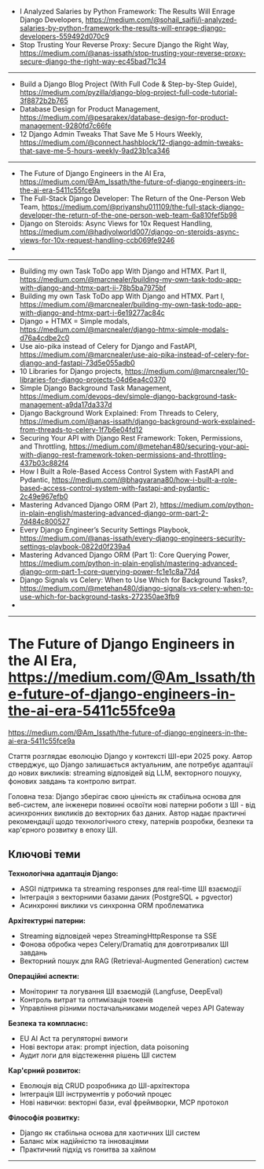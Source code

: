 



- I Analyzed Salaries by Python Framework: The Results Will Enrage Django Developers, https://medium.com/@sohail_saifii/i-analyzed-salaries-by-python-framework-the-results-will-enrage-django-developers-559492d070c9
- Stop Trusting Your Reverse Proxy: Secure Django the Right Way, https://medium.com/@anas-issath/stop-trusting-your-reverse-proxy-secure-django-the-right-way-ec45bad71c34

--------------------------------------------------------------------------------------------------------------------------------------

- Build a Django Blog Project (With Full Code & Step-by-Step Guide), https://medium.com/pyzilla/django-blog-project-full-code-tutorial-3f8872b2b765
- Database Design for Product Management, https://medium.com/@pesarakex/database-design-for-product-management-9280fd7c66fe
- 12 Django Admin Tweaks That Save Me 5 Hours Weekly, https://medium.com/@connect.hashblock/12-django-admin-tweaks-that-save-me-5-hours-weekly-9ad23b1ca346

-----------------------------------------------------------------------------------------------------------------------------------------

- The Future of Django Engineers in the AI Era, https://medium.com/@Am_Issath/the-future-of-django-engineers-in-the-ai-era-5411c55fce9a
- The Full-Stack Django Developer: The Return of the One-Person Web Team, https://medium.com/@priyanshu011109/the-full-stack-django-developer-the-return-of-the-one-person-web-team-6a810fef5b98
- Django on Steroids: Async Views for 10x Request Handling, https://medium.com/@hadiyolworld007/django-on-steroids-async-views-for-10x-request-handling-ccb069fe9246
- 

--------------------------------

- Building my own Task ToDo app With Django and HTMX. Part II, https://medium.com/@marcnealer/building-my-own-task-todo-app-with-django-and-htmx-part-ii-78b5ba7975bf
- Building my own Task ToDo app With Django and HTMX. Part I, https://medium.com/@marcnealer/building-my-own-task-todo-app-with-django-and-htmx-part-i-6e19277ac84c
- Django + HTMX = Simple modals, https://medium.com/@marcnealer/django-htmx-simple-modals-d76a4cdbe2c0
- Use aio-pika instead of Celery for Django and FastAPI, https://medium.com/@marcnealer/use-aio-pika-instead-of-celery-for-django-and-fastapi-73d5e055adb0
- 10 Libraries for Django projects, https://medium.com/@marcnealer/10-libraries-for-django-projects-04d6ea4c0370
- Simple Django Background Task Management, https://medium.com/devops-dev/simple-django-background-task-management-a9da17da337d
- Django Background Work Explained: From Threads to Celery, https://medium.com/@anas-issath/django-background-work-explained-from-threads-to-celery-1f7b6e04fd12
- Securing Your API with Django Rest Framework: Token, Permissions, and Throttling, https://medium.com/@metehan480/securing-your-api-with-django-rest-framework-token-permissions-and-throttling-437b03c882f4
- How I Built a Role-Based Access Control System with FastAPI and Pydantic, https://medium.com/@bhagyarana80/how-i-built-a-role-based-access-control-system-with-fastapi-and-pydantic-2c49e967efb0
- Mastering Advanced Django ORM (Part 2), https://medium.com/python-in-plain-english/mastering-advanced-django-orm-part-2-7d484c800527
- Every Django Engineer’s Security Settings Playbook, https://medium.com/@anas-issath/every-django-engineers-security-settings-playbook-0822d0f239a4
- Mastering Advanced Django ORM (Part 1): Core Querying Power, https://medium.com/python-in-plain-english/mastering-advanced-django-orm-part-1-core-querying-power-fc1e1c8a77d4
- Django Signals vs Celery: When to Use Which for Background Tasks?, https://medium.com/@metehan480/django-signals-vs-celery-when-to-use-which-for-background-tasks-272350ae3fb9
- 

  
---------------------------------

#  The Future of Django Engineers in the AI Era, https://medium.com/@Am_Issath/the-future-of-django-engineers-in-the-ai-era-5411c55fce9a
 https://medium.com/@Am_Issath/the-future-of-django-engineers-in-the-ai-era-5411c55fce9a

Стаття розглядає еволюцію Django у контексті ШІ-ери 2025 року. Автор стверджує, що Django залишається актуальним, але потребує адаптації до нових викликів: streaming відповідей від LLM, векторного пошуку, фонових завдань та контролю витрат. 

Головна теза: Django зберігає свою цінність як стабільна основа для веб-систем, але інженери повинні освоїти нові патерни роботи з ШІ - від асинхронних викликів до векторних баз даних. Автор надає практичні рекомендації щодо технологічного стеку, патернів розробки, безпеки та кар'єрного розвитку в епоху ШІ.

## Ключові теми

**Технологічна адаптація Django:**
- ASGI підтримка та streaming responses для real-time ШІ взаємодії
- Інтеграція з векторними базами даних (PostgreSQL + pgvector)
- Асинхронні виклики vs синхронна ORM проблематика

**Архітектурні патерни:**
- Streaming відповідей через StreamingHttpResponse та SSE
- Фонова обробка через Celery/Dramatiq для довготривалих ШІ завдань
- Векторний пошук для RAG (Retrieval-Augmented Generation) систем

**Операційні аспекти:**
- Моніторинг та логування ШІ взаємодій (Langfuse, DeepEval)
- Контроль витрат та оптимізація токенів
- Управління різними постачальниками моделей через API Gateway

**Безпека та комплаєнс:**
- EU AI Act та регуляторні вимоги
- Нові вектори атак: prompt injection, data poisoning
- Аудит логи для відстеження рішень ШІ систем

**Кар'єрний розвиток:**
- Еволюція від CRUD розробника до ШІ-архітектора
- Інтеграція ШІ інструментів у робочий процес
- Нові навички: векторні бази, eval фреймворки, MCP протокол

**Філософія розвитку:**
- Django як стабільна основа для хаотичних ШІ систем
- Баланс між надійністю та інноваціями
- Практичний підхід vs гонитва за хайпом

----------------------------------------------------------------------------------------
